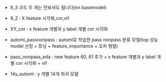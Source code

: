 - 8_3 코드 두 개는 안보셔도 됩니다(nn basemodel)

- 8_2 : X feature 시각화,cor,vif

- XY_cor : x feature 개별과 y label 개별 cor 시각화

- automl_passnonpass : automl로 학습한 pass nonpass 분류 모델(top 성능 model 선정 + 튜닝 + feature_importance + 오차 행렬)

- pass_nonpass_eda : new feature 60, 61 추가 + x feature 개별과 y label 개별 cor 시각화 + vif 

- 14y_automl : y 개별 14개 회귀 모델
